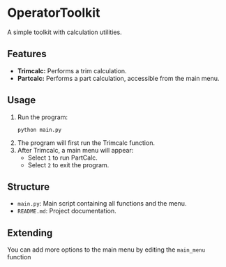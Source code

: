 # OperatorToolkit

A simple toolkit with calculation utilities.

## Features

- **Trimcalc:** Performs a trim calculation.
- **Partcalc:** Performs a part calculation, accessible from the main menu.

## Usage

1. Run the program:
   ```
   python main.py
   ```
2. The program will first run the Trimcalc function.
3. After Trimcalc, a main menu will appear:
   - Select `1` to run PartCalc.
   - Select `2` to exit the program.

## Structure

- `main.py`: Main script containing all functions and the menu.
- `README.md`: Project documentation.

## Extending

You can add more options to the main menu by editing the `main_menu` function